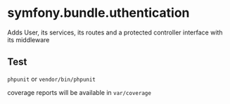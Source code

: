 # symfony.bundle.uthentication

Adds User, its services, its routes and a protected controller interface with its middleware

## Test

`phpunit` or `vendor/bin/phpunit`

coverage reports will be available in `var/coverage`
